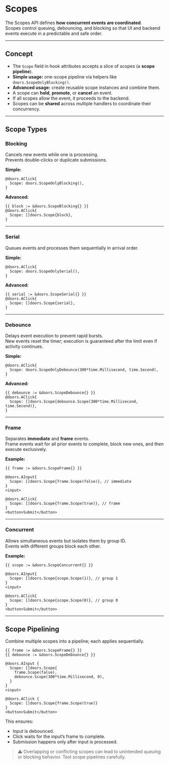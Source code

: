 # Scopes

The Scopes API defines **how concurrent events are coordinated**.  
Scopes control queuing, debouncing, and blocking so that UI and backend events execute in a predictable and safe order.

---

## Concept

- The `Scope` field in hook attributes accepts a slice of scopes (a **scope pipeline**).  
- **Simple usage:** one-scope pipeline via helpers like `doors.ScopeOnlyBlocking()`.  
- **Advanced usage:** create reusable scope instances and combine them.  
- A scope can **hold**, **promote**, or **cancel** an event.  
- If all scopes allow the event, it proceeds to the backend.  
- Scopes can be **shared** across multiple handlers to coordinate their concurrency.

---

## Scope Types

### Blocking

Cancels new events while one is processing.  
Prevents double-clicks or duplicate submissions.

**Simple:**

```templ
@doors.AClick{
  Scope: doors.ScopeOnlyBlocking(),
}
```

**Advanced:**

```templ
{{ block := &doors.ScopeBlocking{} }}
@doors.AClick{
  Scope: []doors.Scope{block},
}
```

---

### Serial

Queues events and processes them sequentially in arrival order.

**Simple:**

```templ
@doors.AClick{
  Scope: doors.ScopeOnlySerial(),
}
```

**Advanced:**

```templ
{{ serial := &doors.ScopeSerial{} }}
@doors.AClick{
  Scope: []doors.Scope{serial},
}
```

---

### Debounce

Delays event execution to prevent rapid bursts.  
New events reset the timer; execution is guaranteed after the limit even if activity continues.

**Simple:**

```templ
@doors.AClick{
  Scope: doors.ScopeOnlyDebounce(300*time.Millisecond, time.Second),
}
```

**Advanced:**

```templ
{{ debounce := &doors.ScopeDebounce{} }}
@doors.AClick{
  Scope: []doors.Scope{debounce.Scope(300*time.Millisecond, time.Second)},
}
```

---

### Frame

Separates **immediate** and **frame** events.  
Frame events wait for all prior events to complete, block new ones, and then execute exclusively.

**Example:**

```templ
{{ frame := &doors.ScopeFrame{} }}

@doors.AInput{
  Scope: []doors.Scope{frame.Scope(false)}, // immediate
}
<input>

@doors.AClick{
  Scope: []doors.Scope{frame.Scope(true)}, // frame
}
<button>Submit</button>
```

---

### Concurrent

Allows simultaneous events but isolates them by group ID.  
Events with different groups block each other.

**Example:**

```templ
{{ scope := &doors.ScopeConcurrent{} }}

@doors.AInput{
  Scope: []doors.Scope{scope.Scope(1)}, // group 1
}
<input>

@doors.AClick{
  Scope: []doors.Scope{scope.Scope(0)}, // group 0
}
<button>Submit</button>
```

---

## Scope Pipelining

Combine multiple scopes into a pipeline; each applies sequentially.

```templ
{{ frame := &doors.ScopeFrame{} }}
{{ debounce := &doors.ScopeDebounce{} }}

@doors.AInput {
  Scope: []doors.Scope{
    frame.Scope(false),
    debounce.Scope(300*time.Millisecond, 0),
  }
}
<input>

@doors.AClick {
  Scope: []doors.Scope{frame.Scope(true)}
}
<button>Submit</button>
```

This ensures:

- Input is debounced.  
- Click waits for the input’s frame to complete.  
- Submission happens only after input is processed.

> ⚠️ Overlapping or conflicting scopes can lead to unintended queuing or blocking behavior. Test scope pipelines carefully.
